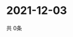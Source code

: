 # 2021-12-03
  共 0条

  <!-- BEGIN -->
  <!-- 最后更新时间Fri Dec 03 2021 10:04:15 GMT+0000 (Coordinated Universal Time) -->
  
  <!-- END -->
  
  